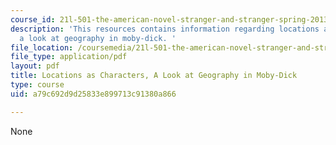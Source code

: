 ```yaml
---
course_id: 21l-501-the-american-novel-stranger-and-stranger-spring-2013
description: 'This resources contains information regarding locations as characters,
  a look at geography in moby-dick. '
file_location: /coursemedia/21l-501-the-american-novel-stranger-and-stranger-spring-2013/a79c692d9d25833e899713c91380a866_MIT21L_501S13_essay1sam1.pdf
file_type: application/pdf
layout: pdf
title: Locations as Characters, A Look at Geography in Moby-Dick
type: course
uid: a79c692d9d25833e899713c91380a866

---
```

None